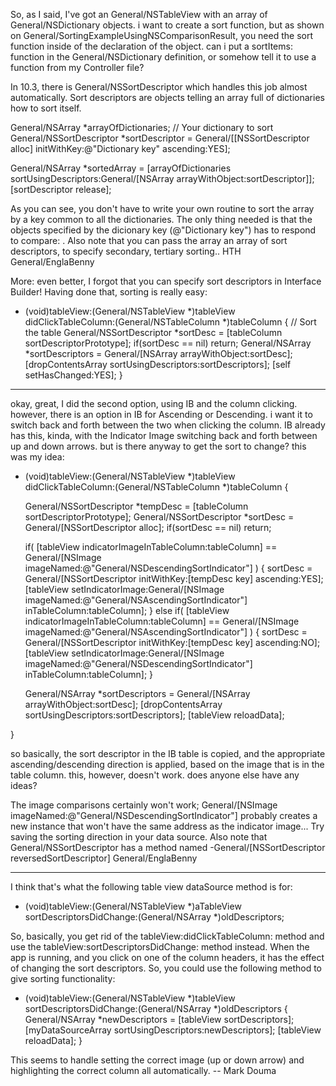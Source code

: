 

So, as I said, I've got an General/NSTableView with an array of General/NSDictionary objects.  i want to create a sort function, but as shown on General/SortingExampleUsingNSComparisonResult, you need the sort function inside of the declaration of the object.  can i put a sortItems: function in the General/NSDictionary definition, or somehow tell it to use a function from my Controller file?

In 10.3, there is General/NSSortDescriptor which handles this job almost automatically. Sort descriptors are objects telling an array full of dictionaries how to sort itself.

    
General/NSArray *arrayOfDictionaries; // Your dictionary to sort
General/NSSortDescriptor *sortDescriptor = General/[[NSSortDescriptor alloc] initWithKey:@"Dictionary key" ascending:YES];

General/NSArray *sortedArray = [arrayOfDictionaries sortUsingDescriptors:General/[NSArray arrayWithObject:sortDescriptor]];
[sortDescriptor release];


As you can see, you don't have to write your own routine to sort the array by a key common to all the dictionaries. The only thing needed is that the objects specified by the dicionary key (@"Dictionary key") has to respond to compare: . Also note that you can pass the array an array of sort descriptors, to specify secondary, tertiary sorting.. HTH General/EnglaBenny

More: even better, I forgot that you can specify sort descriptors in Interface Builder! Having done that, sorting is really easy:

    
- (void)tableView:(General/NSTableView *)tableView didClickTableColumn:(General/NSTableColumn *)tableColumn {
	// Sort the table
	General/NSSortDescriptor *sortDesc = [tableColumn sortDescriptorPrototype];
	if(sortDesc == nil)
		return;
	General/NSArray *sortDescriptors = General/[NSArray arrayWithObject:sortDesc];
	[dropContentsArray sortUsingDescriptors:sortDescriptors];
	[self setHasChanged:YES];
}


----

okay, great, I did the second option, using IB and the column clicking.  however, there is an option in IB for Ascending or Descending.  i want it to switch back and forth between the two when clicking the column.  IB already has this, kinda, with the Indicator Image switching back and forth between up and down arrows.  but is there anyway to get the sort to change?  this was my idea:

    
- (void)tableView:(General/NSTableView *)tableView didClickTableColumn:(General/NSTableColumn *)tableColumn {
	
	General/NSSortDescriptor *tempDesc = [tableColumn sortDescriptorPrototype];
	General/NSSortDescriptor *sortDesc = General/[NSSortDescriptor alloc];
	if(sortDesc == nil)
		return;

	if( [tableView indicatorImageInTableColumn:tableColumn] == General/[NSImage imageNamed:@"General/NSDescendingSortIndicator"] ) {
		sortDesc = General/[NSSortDescriptor initWithKey:[tempDesc key] ascending:YES];
		[tableView setIndicatorImage:General/[NSImage imageNamed:@"General/NSAscendingSortIndicator"] inTableColumn:tableColumn];
	}
	else if( [tableView indicatorImageInTableColumn:tableColumn] == General/[NSImage imageNamed:@"General/NSAscendingSortIndicator"] ) {
		sortDesc = General/[NSSortDescriptor initWithKey:[tempDesc key] ascending:NO];
		[tableView setIndicatorImage:General/[NSImage imageNamed:@"General/NSDescendingSortIndicator"] inTableColumn:tableColumn];
	}

	General/NSArray *sortDescriptors = General/[NSArray arrayWithObject:sortDesc];
	[dropContentsArray sortUsingDescriptors:sortDescriptors];
	[tableView reloadData];

}


so basically, the sort descriptor in the IB table is copied, and the appropriate ascending/descending direction is applied, based on the image that is in the table column.  this, however, doesn't work.  does anyone else have any ideas?

The image comparisons certainly won't work; General/[NSImage imageNamed:@"General/NSDescendingSortIndicator"] probably creates a new instance that won't have the same address as the indicator image... Try saving the sorting direction in your data source. Also note that General/NSSortDescriptor has a method named -General/[NSSortDescriptor reversedSortDescriptor] General/EnglaBenny

----

I think that's what the following table view dataSource method is for:

    

- (void)tableView:(General/NSTableView *)aTableView sortDescriptorsDidChange:(General/NSArray *)oldDescriptors;



So, basically, you get rid of the tableView:didClickTableColumn: method and use the tableView:sortDescriptorsDidChange: method instead. When the app is running, and you click on one of the column headers, it has the effect of changing the sort descriptors. So, you could use the following method to give sorting functionality:

    

- (void)tableView:(General/NSTableView *)tableView sortDescriptorsDidChange:(General/NSArray *)oldDescriptors {
	General/NSArray *newDescriptors = [tableView sortDescriptors];
	[myDataSourceArray sortUsingDescriptors:newDescriptors];
	[tableView reloadData];
}



This seems to handle setting the correct image (up or down arrow) and highlighting the correct column all automatically. -- Mark Douma